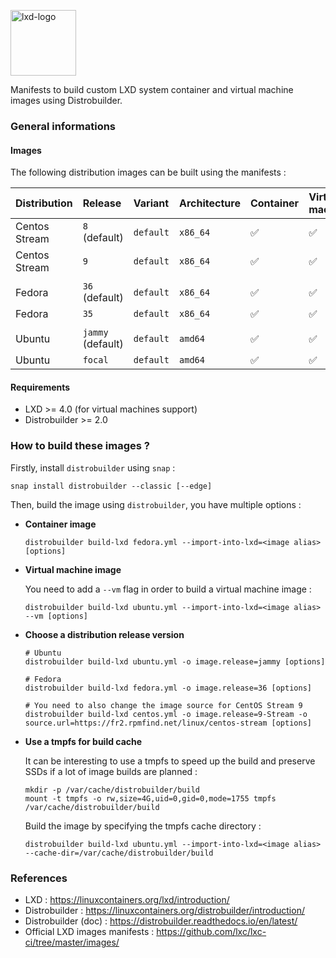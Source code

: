 <p><img src="https://discuss.linuxcontainers.org/uploads/default/original/1X/9a2865f528f7b846cda54335dec298dda6109bb3.png" alt="lxd-logo" title="lxd" align="top" height=105 /></p>

Manifests to build custom LXD system container and virtual machine images using Distrobuilder.

### General informations

#### Images

The following distribution images can be built using the manifests :

| Distribution   | Release           | Variant      | Architecture | Container  | Virtual machine  |
| :--------------| :-----------------| :------------| :------------| :----------| :----------------|
| Centos Stream  | `8` (default)     | `default`    | `x86_64`     | ✅         | ✅               |
| Centos Stream  | `9`               | `default`    | `x86_64`     | ✅         | ✅               |
|                |                   |              |              |            |                  |
| Fedora         | `36` (default)    | `default`    | `x86_64`     | ✅         | ✅               |
| Fedora         | `35`              | `default`    | `x86_64`     | ✅         | ✅               |
|                |                   |              |              |            |                  |
| Ubuntu         | `jammy` (default) | `default`    | `amd64`      | ✅         | ✅               |
| Ubuntu         | `focal`           | `default`    | `amd64`      | ✅         | ✅               |

#### Requirements

- LXD >= 4.0 (for virtual machines support)
- Distrobuilder >= 2.0

### How to build these images ?

Firstly, install `distrobuilder` using `snap` :

```shell
snap install distrobuilder --classic [--edge]
```

Then, build the image using `distrobuilder`, you have multiple options :

* **Container image**

  ```shell
  distrobuilder build-lxd fedora.yml --import-into-lxd=<image alias> [options]
  ```

* **Virtual machine image**

  You need to add a `--vm` flag in order to build a virtual machine image :

  ```shell
  distrobuilder build-lxd ubuntu.yml --import-into-lxd=<image alias> --vm [options]
  ```

* **Choose a distribution release version**

  ```shell
  # Ubuntu
  distrobuilder build-lxd ubuntu.yml -o image.release=jammy [options]

  # Fedora
  distrobuilder build-lxd fedora.yml -o image.release=36 [options]

  # You need to also change the image source for CentOS Stream 9
  distrobuilder build-lxd centos.yml -o image.release=9-Stream -o source.url=https://fr2.rpmfind.net/linux/centos-stream [options]
  ```

* **Use a tmpfs for build cache**

  It can be interesting to use a tmpfs to speed up the build and preserve SSDs if a lot of image builds are planned :

  ```shell
  mkdir -p /var/cache/distrobuilder/build
  mount -t tmpfs -o rw,size=4G,uid=0,gid=0,mode=1755 tmpfs /var/cache/distrobuilder/build
  ```

  Build the image by specifying the tmpfs cache directory :

  ```shell
  distrobuilder build-lxd ubuntu.yml --import-into-lxd=<image alias> --cache-dir=/var/cache/distrobuilder/build
  ```

### References

* LXD : https://linuxcontainers.org/lxd/introduction/
* Distrobuilder : https://linuxcontainers.org/distrobuilder/introduction/
* Distrobuilder (doc) : https://distrobuilder.readthedocs.io/en/latest/
* Official LXD images manifests : https://github.com/lxc/lxc-ci/tree/master/images/
